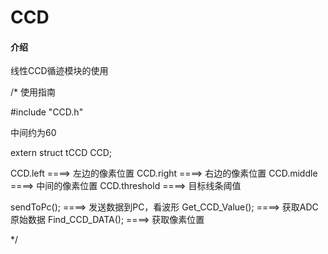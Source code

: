 # CCD

#### 介绍
线性CCD循迹模块的使用


/*	使用指南

#include "CCD.h"

 中间约为60

extern struct tCCD  CCD;

CCD.left 					====> 左边的像素位置
CCD.right 				====> 右边的像素位置
CCD.middle 				====> 中间的像素位置
CCD.threshold 		====> 目标线条阈值


sendToPc();				====>	发送数据到PC，看波形
Get_CCD_Value(); 	====> 获取ADC原始数据
Find_CCD_DATA(); 	====> 获取像素位置

*/
